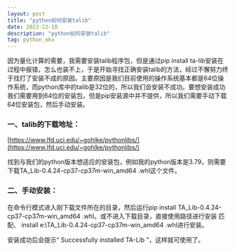 ```yaml
---
layout: post
title: "python如何安装talib"
date: 2023-12-10
description: "python如何安装talib"
tag: python_okx
--- 
```


因为量化计算的需要，我需要安装talib程序包，但是通过pip install ta-lib安装在过程中报错，怎么也装不上，于是开始寻找正确安装talib的方法，经过不懈努力终于找打了安装不成的原因。主要原因是我们目前使用的操作系统基本都是64位操作系统，而python库中的talib是32位的，所以我们会安装不成功。要想安装成功我们需要用到64位的安装包，但是pip安装源中并不提供，所以我们需要手动下载64位安装包，然后手动安装。  
### 一、talib的下载地址：  
[https://www.lfd.uci.edu/~gohlke/pythonlibs/](https://www.lfd.uci.edu/~gohlke/pythonlibs/)  

找到与我们的python版本想适应的安装包，例如我的python版本是3.79，则需要下载TA_Lib-0.4.24-cp37-cp37m-win_amd64 .whl这个文件。
### 二、手动安装：
在命令行模式进入刚下载文件所在的目录，然后运行pip install TA_Lib-0.4.24-cp37-cp37m-win_amd64 .whl。或不进入下载目录，直接使用路径进行安装 匹配、
install e:\TA_Lib-0.4.24-cp37-cp37m-win_amd64 .whl进行安装。


安装成功后会提示“ Successfully installed TA-Lib ”，这样就可使用了。